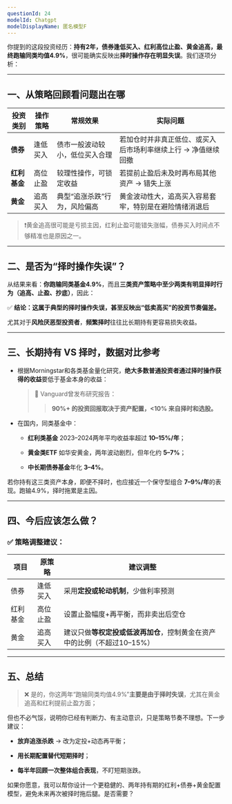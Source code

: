 ```yaml
---
questionId: 24
modelId: Chatgpt
modelDisplayName: 匿名模型F
---
```

你提到的这段投资经历：**持有2年，债券逢低买入、红利高位止盈、黄金追高，最终跑输同类均值4.9%**，很可能确实反映出**择时操作存在明显失误**。我们逐项分析：

---

## 一、从策略回顾看问题出在哪

|投资类别|操作策略|常规效果|实际问题|
|---|---|---|---|
|**债券**|逢低买入|债市一般波动较小，低位买入合理|若加仓时并非真正低位、或买入后市场利率继续上行 → 净值继续回撤|
|**红利基金**|高位止盈|较理性操作，可锁定收益|若提前止盈后未及时再布局其他资产 → 错失上涨|
|**黄金**|追高买入|典型“追涨杀跌”行为，风险偏高|黄金波动性大，追高买入容易套牢，特别是在避险情绪消退后|

> ❗黄金追高很可能是亏损主因，红利止盈可能错失涨幅，债券买入时间点不够精准也是原因之一。

---

## 二、是否为“择时操作失误”？

从结果来看：**你跑输同类基金4.9%**，而且**三类资产策略中至少两类有明显择时行为（追高、止盈、抄底）**，因此：

✅ **结论：这属于典型的择时操作失误，甚至反映出“低卖高买”的投资节奏偏差。**

尤其对于**风险厌恶型投资者**，**频繁择时**往往比长期持有更容易损失收益。

---

## 三、长期持有 VS 择时，数据对比参考

- 根据Morningstar和各类基金量化研究，**绝大多数普通投资者通过择时操作获得的收益**要低于基金本身的收益：
    
    > 🧾 Vanguard曾发布研究报告：
    > 
    > > **90%+ 的投资回报取决于资产配置，<10% 来自择时和选股。**
    
- 在国内，同类基金中：
    
    - **红利类基金** 2023–2024两年平均收益率超过 **10–15%/年**；
        
    - **黄金类ETF** 如华安黄金，两年波动剧烈，但年化约 **5–7%**；
        
    - **中长期债券基金**年化 **3–4%**。
        

若你持有这三类资产本身，即便不择时，也应接近一个保守型组合 **7–9%/年**的表现。跑输4.9%，择时拖累是主因。

---

## 四、今后应该怎么做？

### ✅ 策略调整建议：

|项目|原策略|建议调整|
|---|---|---|
|债券|逢低买入|采用**定投或轮动机制**，少做利率预测|
|红利基金|高位止盈|设置止盈幅度+再平衡，而非卖出后空仓|
|黄金|追高买入|建议只做**等权定投或低波再加仓**，控制黄金在资产中的比例（不超过10–15%）|

---

## 五、总结

> ❌ 是的，你这两年“跑输同类均值4.9%”**主要是由于择时失误**，尤其在黄金追高和红利提前止盈方面；

但也不必气馁，说明你已经有判断力、有主动意识，只是策略节奏不理想。下一步建议：

- **放弃追涨杀跌** → 改为定投+动态再平衡；
    
- **用长期配置替代短期择时**；
    
- **每半年回顾一次整体组合表现**，不盯短期涨跌。
    

如果你愿意，我可以帮你设计一个更稳健的、两年持有期的红利+债券+黄金配置模型，避免未来再次被择时拖后腿。是否需要？